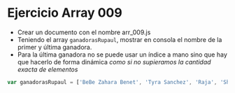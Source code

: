 # Ejercicio Array 009

* Crear un documento con el nombre arr_009.js
* Teniendo el array `ganadorasRupaul`, mostrar en consola el nombre de la primer y última ganadora.
* Para la última ganadora no se puede usar un índice a mano sino que hay que hacerlo de forma dinámica _como si no supieramos la cantidad exacta de elementos_

```js
var ganadorasRupaul = ['BeBe Zahara Benet', 'Tyra Sanchez', 'Raja', 'Sharon Needles', 'Jinkx Monsoon', 'Bianca del Rio', 'Violet Chachki', 'Bob the Drag Queen', 'Sasha Velour', 'Aquaria'];
```